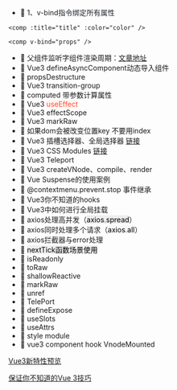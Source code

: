 - 🎨 <font style="color:rgb(31, 35, 40);">1、v-bind指令绑定所有属性</font>

```plain
<comp :title="title" :color="color" />

<comp v-bind="props" />
```

- 🎨 父组件监听字组件渲染周期：[文章地址](https://blog.csdn.net/qq_40190624/article/details/107854910#:~:text=%E5%9C%A8%20Vue%20%E5%BD%93%E4%B8%AD%EF%BC%8C%20hooks%20%E5%8F%AF%E4%BB%A5%E4%BD%9C%E4%B8%BA%E4%B8%80%E7%A7%8D%20event%20%EF%BC%8C%E5%9C%A8%20Vue,%E5%8E%BB%E7%9B%91%E5%90%AC%E6%89%80%E6%9C%89%E7%9A%84%E7%94%9F%E5%91%BD%E5%91%A8%E6%9C%9F%E9%92%A9%E5%AD%90%E5%87%BD%E6%95%B0%EF%BC%8C%E5%A6%82%E7%9B%91%E5%90%AC%E7%BB%84%E4%BB%B6%E7%9A%84%20updated%20%E9%92%A9%E5%AD%90%E5%87%BD%E6%95%B0%E5%8F%AF%E4%BB%A5%E5%86%99%E6%88%90%20this.%24on%20%28%27hook%3Aupdated%27%2C%20%28%29%20%3D%3E%20%7B%7D%29)
- 🎨 Vue3 defineAsyncComponent动态导入组件
- 🎨 <font style="color:rgba(0, 0, 0, 0.9);">propsDestructure</font>
- 🎨 Vue3 transition-group
- 🎨 computed 带参数计算属性
- 🎨 Vue3 <font style="color:rgb(255, 80, 44);background-color:rgb(255, 245, 245);">useEffect</font><font style="color:rgb(51, 51, 51);"> </font>
- 🎨 Vue3 effectScope
- 🎨 Vue3 markRaw
- 🎨 如果dom会被改变位置key 不要用index
- 🎨 Vue3 插槽选择器、全局选择器 [链接](https://cn.vuejs.org/api/sfc-css-features.html#css-modules)
- 🎨 Vue3 CSS Modules [链接](https://cn.vuejs.org/api/sfc-css-features.html#css-modules)
- 🎨 Vue3 Teleport
- 🎨 Vue3 createVNode、compile、render
- 🎨 Vue Suspense的使用案例
- 🎨 @contextmenu.prevent.stop  事件继承
- 🎨 Vue3你不知道的hooks
- 🎨 Vue3中如何进行全局挂载
- 🎨 axios处理高并发（<font style="color:rgb(0, 0, 0);background-color:rgb(238, 238, 238);">axios</font><font style="color:rgb(102, 102, 0);background-color:rgb(238, 238, 238);">.</font><font style="color:rgb(0, 0, 0);background-color:rgb(238, 238, 238);">spread</font>）
- 🎨 axios同时处理多个请求（<font style="color:rgb(0, 0, 0);background-color:rgb(246, 246, 246);">axios</font><font style="color:rgb(102, 102, 0);background-color:rgb(246, 246, 246);">.</font><font style="color:rgb(0, 0, 0);background-color:rgb(246, 246, 246);">all</font>）
- 🎨 axios拦截器与error处理
- 🎨 <font style="color:rgb(0, 0, 0);background-color:rgb(238, 238, 238);">nextTick函数场景使用</font>
- 🎨 isReadonly
- 🎨 toRaw
- 🎨 shallowReactive
- 🎨 markRaw
- 🎨 unref
- 🎨 TelePort
- 🎨 defineExpose
- 🎨 useSlots
- 🎨 useAttrs
- 🎨 style module
- 🎨 vue3 component  hook VnodeMounted



[Vue3新特性预览](https://www.yuque.com/jintiannixuexilema/pnhvfh/vx3qcg#S9WHQ)

[保证你不知道的Vue 3技巧](https://mp.weixin.qq.com/s/CBEV9vwcbt5RefqQlHrfjA)

# <font style="color:rgba(255, 255, 255, 0.87);background-color:rgb(26, 26, 26);"></font>
